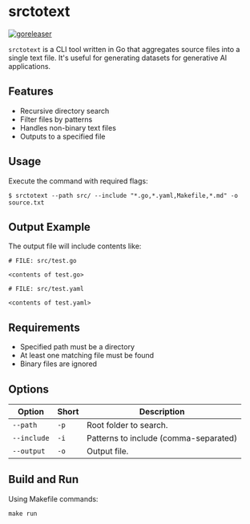 # srctotext

[![goreleaser](https://github.com/PerArneng/srctotext/actions/workflows/release.yaml/badge.svg)](https://github.com/PerArneng/srctotext/actions/workflows/release.yaml)

`srctotext` is a CLI tool written in Go that aggregates
source files into a single text file. It's useful for
generating datasets for generative AI applications.


## Features

- Recursive directory search
- Filter files by patterns
- Handles non-binary text files
- Outputs to a specified file

## Usage

Execute the command with required flags:

```shell
$ srctotext --path src/ --include "*.go,*.yaml,Makefile,*.md" -o source.txt
```

## Output Example

The output file will include contents like:

```
# FILE: src/test.go

<contents of test.go>

# FILE: src/test.yaml

<contents of test.yaml>
```

## Requirements

- Specified path must be a directory
- At least one matching file must be found
- Binary files are ignored

## Options

| Option     | Short | Description                          |
|------------|-------|--------------------------------------|
| `--path`   | `-p`  | Root folder to search.               |
| `--include`| `-i`  | Patterns to include (comma-separated)|
| `--output` | `-o`  | Output file.                         |

## Build and Run

Using Makefile commands:

```
make run
```